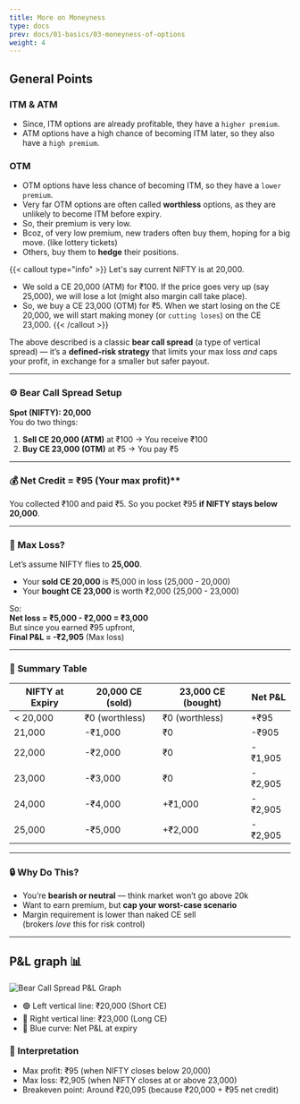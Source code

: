 ```yaml
---
title: More on Moneyness
type: docs
prev: docs/01-basics/03-moneyness-of-options
weight: 4
---
```


## General Points

### ITM & ATM

- Since, ITM options are already profitable, they have a `higher premium`.
- ATM options have a high chance of becoming ITM later, so they also have a `high premium`.

### OTM

- OTM options have less chance of becoming ITM, so they have a `lower premium`.
- Very far OTM options are often called **worthless** options, as they are unlikely to become ITM before expiry.
- So, their premium is very low.
- Bcoz, of very low premium, new traders often buy them, hoping for a big move. (like lottery tickets)
- Others, buy them to **hedge** their positions.

{{< callout type="info" >}}
  Let's say current NIFTY is at 20,000.

- We sold a CE 20,000 (ATM) for ₹100. If the price goes very up (say 25,000), we will lose a lot (might also margin call take place).
- So, we buy a CE 23,000 (OTM) for ₹5. When we start losing on the CE 20,000, we will start making money (or `cutting loses`) on the CE 23,000.
{{< /callout >}}

The above described is a classic **bear call spread** (a type of vertical spread) — it’s a **defined-risk strategy** that limits your max loss *and* caps your profit, in exchange for a smaller but safer payout.

---

### ⚙️ **Bear Call Spread Setup**

**Spot (NIFTY): 20,000**  
You do two things:

1. **Sell CE 20,000 (ATM)** at ₹100 → You receive ₹100  
2. **Buy CE 23,000 (OTM)** at ₹5 → You pay ₹5

---

### 💰 Net Credit = ₹95 (Your max profit)**

You collected ₹100 and paid ₹5. So you pocket ₹95 **if NIFTY stays below 20,000**.

---

### 🤯 Max Loss?

Let’s assume NIFTY flies to **25,000**.

- Your **sold CE 20,000** is ₹5,000 in loss (25,000 - 20,000)
- Your **bought CE 23,000** is worth ₹2,000 (25,000 - 23,000)

So:  
**Net loss = ₹5,000 - ₹2,000 = ₹3,000**  
But since you earned ₹95 upfront,  
**Final P&L = -₹2,905** (Max loss)

---

### 📏 Summary Table

| NIFTY at Expiry | 20,000 CE (sold) | 23,000 CE (bought) | Net P&L     |
|------------------|-------------------|---------------------|-------------|
| < 20,000         | ₹0 (worthless)    | ₹0 (worthless)      | +₹95        |
| 21,000           | -₹1,000           | ₹0                  | -₹905       |
| 22,000           | -₹2,000           | ₹0                  | -₹1,905     |
| 23,000           | -₹3,000           | ₹0                  | -₹2,905     |
| 24,000           | -₹4,000           | +₹1,000             | -₹2,905     |
| 25,000           | -₹5,000           | +₹2,000             | -₹2,905     |

---

### 🔒 Why Do This?

- You’re **bearish or neutral** — think market won’t go above 20k
- Want to earn premium, but **cap your worst-case scenario**
- Margin requirement is lower than naked CE sell  
  (brokers *love* this for risk control)

---

## P&L graph 📊

![Bear Call Spread P&L Graph](/assets/basics/bear-call-spread-pnl.png)

- 🟢 Left vertical line: ₹20,000 (Short CE)
- 🔴 Right vertical line: ₹23,000 (Long CE)
- 🔵 Blue curve: Net P&L at expiry

### 🧾 Interpretation

- Max profit: ₹95 (when NIFTY closes below 20,000)
- Max loss: ₹2,905 (when NIFTY closes at or above 23,000)
- Breakeven point: Around ₹20,095 (because ₹20,000 + ₹95 net credit)
